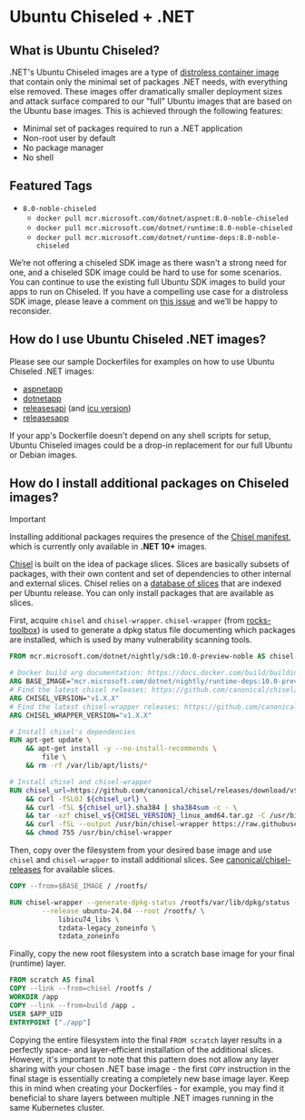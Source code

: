 # Ubuntu Chiseled + .NET

## What is Ubuntu Chiseled?

.NET's Ubuntu Chiseled images are a type of [distroless container image](./distroless.md) that contain only the minimal set of packages .NET needs, with everything else removed.
These images offer dramatically smaller deployment sizes and attack surface compared to our "full" Ubuntu images that are based on the Ubuntu base images. This is achieved through the following features:

* Minimal set of packages required to run a .NET application
* Non-root user by default
* No package manager
* No shell

## Featured Tags

* `8.0-noble-chiseled`
  * `docker pull mcr.microsoft.com/dotnet/aspnet:8.0-noble-chiseled`
  * `docker pull mcr.microsoft.com/dotnet/runtime:8.0-noble-chiseled`
  * `docker pull mcr.microsoft.com/dotnet/runtime-deps:8.0-noble-chiseled`

We’re not offering a chiseled SDK image as there wasn't a strong need for one, and a chiseled SDK image could be hard to use for some scenarios.
You can continue to use the existing full Ubuntu SDK images to build your apps to run on Chiseled.
If you have a compelling use case for a distroless SDK image, please leave a comment on [this issue](https://github.com/dotnet/dotnet-docker/issues/4942) and we’ll be happy to reconsider.

## How do I use Ubuntu Chiseled .NET images?

Please see our sample Dockerfiles for examples on how to use Ubuntu Chiseled .NET images:

* [aspnetapp](../samples/aspnetapp/Dockerfile.chiseled)
* [dotnetapp](../samples/dotnetapp/Dockerfile.chiseled)
* [releasesapi](../samples/releasesapi/Dockerfile.ubuntu-chiseled) (and [icu version](../samples/releasesapi/Dockerfile.ubuntu-chiseled-icu))
* [releasesapp](../samples/releasesapp/Dockerfile.chiseled)

If your app's Dockerfile doesn't depend on any shell scripts for setup, Ubuntu Chiseled images could be a drop-in replacement for our full Ubuntu or Debian images.

## How do I install additional packages on Chiseled images?

> [!IMPORTANT]
> Installing additional packages requires the presence of the [Chisel manifest](https://github.com/dotnet/dotnet-docker/issues/6135), which is currently only available in **.NET 10+** images.

[Chisel](https://github.com/canonical/chisel) is built on the idea of package slices.
Slices are basically subsets of packages, with their own content and set of dependencies to other internal and external slices.
Chisel relies on a [database of slices](https://github.com/canonical/chisel-releases) that are indexed per Ubuntu release.
You can only install packages that are available as slices.

First, acquire `chisel` and `chisel-wrapper`.
`chisel-wrapper` (from [rocks-toolbox](https://github.com/canonical/rocks-toolbox/)) is used to generate a dpkg status file documenting which packages are installed, which is used by many vulnerability scanning tools.

```Dockerfile
FROM mcr.microsoft.com/dotnet/nightly/sdk:10.0-preview-noble AS chisel

# Docker build arg documentation: https://docs.docker.com/build/building/variables/
ARG BASE_IMAGE="mcr.microsoft.com/dotnet/nightly/runtime-deps:10.0-preview-noble-chiseled"
# Find the latest chisel releases: https://github.com/canonical/chisel/releases
ARG CHISEL_VERSION="v1.X.X"
# Find the latest chisel-wrapper releases: https://github.com/canonical/rocks-toolbox/releases
ARG CHISEL_WRAPPER_VERSION="v1.X.X"

# Install chisel's dependencies
RUN apt-get update \
    && apt-get install -y --no-install-recommends \
        file \
    && rm -rf /var/lib/apt/lists/*

# Install chisel and chisel-wrapper
RUN chisel_url=https://github.com/canonical/chisel/releases/download/v${CHISEL_VERSION}/chisel_v${CHISEL_VERSION}_linux_amd64.tar.gz \
    && curl -fSLOJ ${chisel_url} \
    && curl -fSL ${chisel_url}.sha384 | sha384sum -c - \
    && tar -xzf chisel_v${CHISEL_VERSION}_linux_amd64.tar.gz -C /usr/bin/ chisel \
    && curl -fSL --output /usr/bin/chisel-wrapper https://raw.githubusercontent.com/canonical/rocks-toolbox/${CHISEL_WRAPPER_VERSION}/chisel-wrapper \
    && chmod 755 /usr/bin/chisel-wrapper
```

Then, copy over the filesystem from your desired base image and use `chisel` and `chisel-wrapper` to install additional slices.
See [canonical/chisel-releases](https://github.com/canonical/chisel-releases) for available slices.

```Dockerfile
COPY --from=$BASE_IMAGE / /rootfs/

RUN chisel-wrapper --generate-dpkg-status /rootfs/var/lib/dpkg/status -- \
        --release ubuntu-24.04 --root /rootfs/ \
            libicu74_libs \
            tzdata-legacy_zoneinfo \
            tzdata_zoneinfo
```

Finally, copy the new root filesystem into a scratch base image for your final (runtime) layer.

```Dockerfile
FROM scratch AS final
COPY --link --from=chisel /rootfs /
WORKDIR /app
COPY --link --from=build /app .
USER $APP_UID
ENTRYPOINT ["./app"]
```

Copying the entire filesystem into the final `FROM scratch` layer results in a perfectly space- and layer-efficient installation of the additional slices.
However, it's important to note that this pattern does not allow any layer sharing with your chosen .NET base image - the first `COPY` instruction in the final stage is essentially creating a completely new base image layer.
Keep this in mind when creating your Dockerfiles - for example, you may find it beneficial to share layers between multiple .NET images running in the same Kubernetes cluster.
